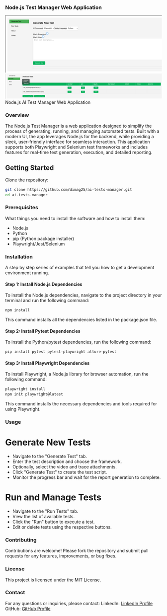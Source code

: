 ### Node.js Test Manager Web Application
![alt text](image-1.png)
![alt text](image-2.png)
Node.js AI Test Manager Web Application

### Overview
The Node.js Test Manager is a web application designed to simplify the process of generating, running, and managing automated tests. Built with a modern UI, the app leverages Node.js for the backend, while providing a sleek, user-friendly interface for seamless interaction. This application supports both Playwright and Selenium test frameworks and includes features for real-time test generation, execution, and detailed reporting.

## Getting Started
Clone the repository:

```bash
git clone https://github.com/dimag25/ai-tests-manager.git
cd ai-tests-manager
```
### Prerequisites

What things you need to install the software and how to install them:

- Node.js
- Python
- pip (Python package installer)
- Playwright/Jest/Selenium

### Installation

A step by step series of examples that tell you how to get a development environment running.

#### Step 1: Install Node.js Dependencies

To install the Node.js dependencies, navigate to the project directory in your terminal and run the following command:

```bash
npm install
```
This command installs all the dependencies listed in the package.json file.

#### Step 2: Install Pytest Dependencies
To install the Python/pytest dependencies, run the following command:
```bash
pip install pytest pytest-playwright allure-pytest
```

#### Step 3: Install Playwright Dependencies
To install Playwright, a Node.js library for browser automation, run the following command:
```bash
playwright install
npm init playwright@latest
```
This command installs the necessary dependencies and tools required for using Playwright.

### Usage
# Generate New Tests
- Navigate to the "Generate Test" tab.
- Enter the test description and choose the framework.
- Optionally, select the video and trace attachments.
- Click "Generate Test" to create the test script.
- Monitor the progress bar and wait for the report generation to complete.
# Run and Manage Tests
- Navigate to the "Run Tests" tab.
- View the list of available tests.
- Click the "Run" button to execute a test.
- Edit or delete tests using the respective buttons.

### Contributing
Contributions are welcome! Please fork the repository and submit pull requests for any features, improvements, or bug fixes.


### License
This project is licensed under the MIT License.


### Contact
For any questions or inquiries, please contact:
LinkedIn: [LinkedIn Profile](https://www.linkedin.com/in/dima-gurevich-7b184194/)
GitHub: [GitHub Profile](https://github.com/dimag25)
